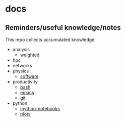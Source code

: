 # docs
## Reminders/useful knowledge/notes

This repo collects accumulated knowledge.


- analysis
	- [weighted](./analysis/weighted.md)
- hpc
- networks
- physics
	- [software](./physics/software.md)
- productivity
	- [bash](./productivity/bash.md)
	- [emacs](./productivity/emacs.md)
	- [git](./productivity/git.md)
- python
	- [ipython-notebooks](./python/ipython-notebooks.md)
	- [plots](./python/plots.md)


